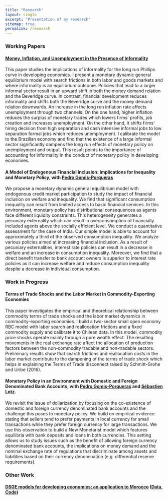 ```yaml
---
title: "Research"
layout: single
excerpt: "Presentation of my research"
sitemap: true
permalink: /research
---
```


### Working Papers

#### [Money, Inflation, and Unemployment in the Presence of Informality](https://ideas.repec.org/p/zur/econwp/248.html)

This paper studies the implications of informality for the long run Phillips curve in developing economies. I present a monetary dynamic general equilibrium model with search frictions in both labor and goods markets and where informality is an equilibrium outcome. Policies that lead to a larger informal sector result in an upward shift in both the money demand relation and the Beveridge curve. In contrast, financial development reduces informality and shifts both the Beveridge curve and the money demand relation downwards. An increase in the long run inflation rate affects unemployment through two channels: On the one hand, higher inflation reduces the surplus of monetary trades which lowers firms' profits, job creation and increases unemployment. On the other hand, it shifts firms' hiring decision from high separation and cash intensive informal jobs to low separation formal jobs which reduces unemployment. I calibrate the model to the Brazilian economy and find that the existence of a large informal sector significantly dampens the long run effects of monetary policy on unemployment and output. This result points to the importance of accounting for informality in the conduct of monetary policy in developing economies.

#### A Model of Endogenous Financial Inclusion: Implications for Inequality and Monetary Policy, with [Pedro Gomis-Porqueras](https://sites.google.com/site/pedrogomisporqueras/)

We propose a monetary dynamic general equilibrium model with endogenous credit market participation to study the impact of financial inclusion on welfare and inequality. We find that significant consumption inequality can result from limited access to basic financial services. In this environment, monetary policy has distributional consequences as agents face different liquidity constraints. This heterogeneity generates a pecuniary externality which can result in overconsumption of financially included agents above the socially efficient level. We conduct a quantitative assessment for the case of India. Our simple model is able to account for approximately a third of the observed consumption inequality. We analyze various policies aimed at increasing financial inclusion. As a result of pecuniary externalities, interest rate policies can result in a decrease in welfare and an increase in consumption inequality. Moreover, we find that a direct benefit transfer to bank account owners is superior to interest rate policies as it can increase welfare and reduce consumption inequality despite a decrease in individual consumption.

### Work in Progress

#### Terms of Trade Shocks and the Labor Market in Commodity-Exporting Economies

This paper investigates the empirical and theoretical relationship between commodity terms of trade shocks and the labor market dynamics in commodity-exporting economies. I build a two-sector small open economy RBC model with labor search and reallocation frictions and a fixed commodity supply and calibrate it to Chilean data. In this model, commodity price shocks operate mainly through a pure wealth effect. The resulting movements in the real exchange rate affect the allocation of production factors between the non-commodity tradable and non-tradable sectors. Preliminary results show that search frictions and reallocation costs in the labor market contribute to the dampening of the terms of trade shock which helps in explaining the Terms of Trade disconnect raised by Schmitt-Grohe and Uribe (2016).

#### Monetary Policy in an Environment with Domestic and Foreign Denominated Bank Accounts, with [Pedro Gomis-Porqueras](https://sites.google.com/site/pedrogomisporqueras/) and [Sébastien Lotz](http://lemma.u-paris2.fr/fr/node/35).

We revisit the issue of dollarization by focusing on the co-existence of domestic and foreign currency denominated bank accounts and the challenge this poses to monetary policy. We build on empirical evidence stating that sellers tend to prefer payments in local currency for small transactions while they prefer foreign currency for large transactions. We use this observation to build a New Monetarist model which features equilibria with bank deposits and loans in both currencies. This setting allows us to study issues such as the benefit of allowing foreign currency denominated bank accounts, the implications on money demand and the nominal exchange rate of regulations that discriminate among assets and liabilities based on their currency denomination (e.g. differential reserve requirements).

### Other Work

#### [DSGE models for developing economies: an application to Morocco](https://ideas.repec.org/p/pra/mprapa/63404.html) ([Data](https://www.dropbox.com/s/vcvmrj2pm7usi0x/NK_SOE_Data.xlsx?raw=1), [Code](https://www.dropbox.com/s/7tga95wuabfynqx/nk_soe_inf_code.zip?raw=1))
